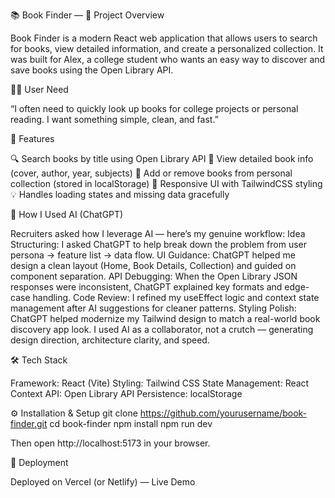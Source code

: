 📚 Book Finder — 
🧩 Project Overview

Book Finder is a modern React web application that allows users to search for books, view detailed information, and create a personalized collection.
It was built for Alex, a college student who wants an easy way to discover and save books using the Open Library API.

👩‍💻 User Need

“I often need to quickly look up books for college projects or personal reading. I want something simple, clean, and fast.”

🎨 Features

🔍 Search books by title using Open Library API
📖 View detailed book info (cover, author, year, subjects)
💾 Add or remove books from personal collection (stored in localStorage)
🧭 Responsive UI with TailwindCSS styling
💡 Handles loading states and missing data gracefully

🧠 How I Used AI (ChatGPT)

Recruiters asked how I leverage AI — here’s my genuine workflow:
Idea Structuring: I asked ChatGPT to help break down the problem from user persona → feature list → data flow.
UI Guidance: ChatGPT helped me design a clean layout (Home, Book Details, Collection) and guided on component separation.
API Debugging: When the Open Library JSON responses were inconsistent, ChatGPT explained key formats and edge-case handling.
Code Review: I refined my useEffect logic and context state management after AI suggestions for cleaner patterns.
Styling Polish: ChatGPT helped modernize my Tailwind design to match a real-world book discovery app look.
I used AI as a collaborator, not a crutch — generating design direction, architecture clarity, and speed.

🛠️ Tech Stack

Framework: React (Vite)
Styling: Tailwind CSS
State Management: React Context
API: Open Library API
Persistence: localStorage

⚙️ Installation & Setup
git clone https://github.com/yourusername/book-finder.git
cd book-finder
npm install
npm run dev


Then open http://localhost:5173 in your browser.

🚀 Deployment

Deployed on Vercel (or Netlify) — Live Demo
